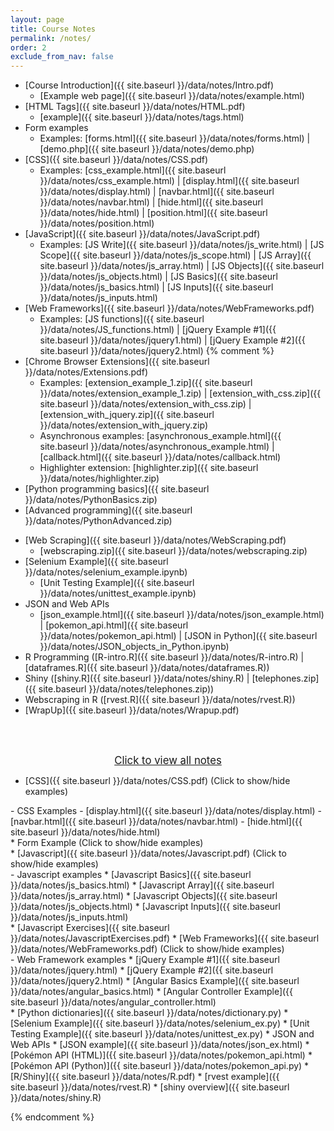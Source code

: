 ```yaml
---
layout: page
title: Course Notes 
permalink: /notes/
order: 2
exclude_from_nav: false
---
```


<style>
.hide {
  display:none
}

</style>

<div id = 'hidden' class = 'hide' markdown="1">
</div>

* [Course Introduction]({{ site.baseurl }}/data/notes/Intro.pdf)
    * [Example web page]({{ site.baseurl }}/data/notes/example.html)
* [HTML Tags]({{ site.baseurl }}/data/notes/HTML.pdf) 
    * [example]({{ site.baseurl }}/data/notes/tags.html)
* Form examples
    * Examples: [forms.html]({{ site.baseurl }}/data/notes/forms.html) |
    [demo.php]({{ site.baseurl }}/data/notes/demo.php)
* [CSS]({{ site.baseurl }}/data/notes/CSS.pdf) 
    - Examples: [css_example.html]({{ site.baseurl }}/data/notes/css_example.html) | [display.html]({{ site.baseurl }}/data/notes/display.html) |
[navbar.html]({{ site.baseurl }}/data/notes/navbar.html) |
[hide.html]({{ site.baseurl }}/data/notes/hide.html) |
[position.html]({{ site.baseurl }}/data/notes/position.html)
* [JavaScript]({{ site.baseurl }}/data/notes/JavaScript.pdf) 
    * Examples: 
     [JS Write]({{ site.baseurl }}/data/notes/js_write.html) |
     [JS Scope]({{ site.baseurl }}/data/notes/js_scope.html) |
     [JS Array]({{ site.baseurl }}/data/notes/js_array.html) |
     [JS Objects]({{ site.baseurl }}/data/notes/js_objects.html) |
     [JS Basics]({{ site.baseurl }}/data/notes/js_basics.html) |
     [JS Inputs]({{ site.baseurl }}/data/notes/js_inputs.html) 
* [Web Frameworks]({{ site.baseurl }}/data/notes/WebFrameworks.pdf)
    * Examples:  [JS functions]({{ site.baseurl }}/data/notes/JS_functions.html) |
   [jQuery Example #1]({{ site.baseurl }}/data/notes/jquery1.html) |
   [jQuery Example #2]({{ site.baseurl }}/data/notes/jquery2.html)
{% comment %}
* [Chrome Browser Extensions]({{ site.baseurl }}/data/notes/Extensions.pdf) 
    * Examples:
    [extension_example_1.zip]({{ site.baseurl }}/data/notes/extension_example_1.zip) |
    [extension_with_css.zip]({{ site.baseurl }}/data/notes/extension_with_css.zip) |
    [extension_with_jquery.zip]({{ site.baseurl }}/data/notes/extension_with_jquery.zip)
    * Asynchronous examples: [asynchronous_example.html]({{ site.baseurl }}/data/notes/asynchronous_example.html) |
    [callback.html]({{ site.baseurl }}/data/notes/callback.html)
    * Highlighter extension: [highlighter.zip]({{ site.baseurl }}/data/notes/highlighter.zip)
* [Python programming basics]({{ site.baseurl }}/data/notes/PythonBasics.zip) 
* [Advanced programming]({{ site.baseurl }}/data/notes/PythonAdvanced.zip) 
</div>



* [Web Scraping]({{ site.baseurl }}/data/notes/WebScraping.pdf)
    * [webscraping.zip]({{ site.baseurl }}/data/notes/webscraping.zip)
* [Selenium Example]({{ site.baseurl }}/data/notes/selenium_example.ipynb) 
    * [Unit Testing Example]({{ site.baseurl }}/data/notes/unittest_example.ipynb) 
* JSON and Web APIs
    * [json_example.html]({{ site.baseurl }}/data/notes/json_example.html) |
     [pokemon_api.html]({{ site.baseurl }}/data/notes/pokemon_api.html) |
     [JSON in Python]({{ site.baseurl }}/data/notes/JSON_objects_in_Python.ipynb)
* R Programming ([R-intro.R]({{ site.baseurl }}/data/notes/R-intro.R) |
                [dataframes.R]({{ site.baseurl }}/data/notes/dataframes.R))
* Shiny ([shiny.R]({{ site.baseurl }}/data/notes/shiny.R) |
        [telephones.zip]({{ site.baseurl }}/data/notes/telephones.zip))
* Webscraping in R ([rvest.R]({{ site.baseurl }}/data/notes/rvest.R))
* [WrapUp]({{ site.baseurl }}/data/notes/Wrapup.pdf) 

<br><br>
<center>
<div id = 'clicker'>
<a href = '#' style='font-size:120%' onclick = 'viewAll();'>Click to view all notes</a>   
<script>
function viewAll() {
    document.getElementById('hidden').classList.remove('hide');
    document.getElementById('clicker').classList.add('hide');
}
</script>


</div>
</center>
        
* [CSS]({{ site.baseurl }}/data/notes/CSS.pdf) <a data-toggle="collapse" data-target="#css">(Click to show/hide examples)</a>
<div markdown="1" id = "css" class = "collapse" style = "margin:0px"> 
 - CSS Examples
    - [display.html]({{ site.baseurl }}/data/notes/display.html)
    - [navbar.html]({{ site.baseurl }}/data/notes/navbar.html)
    - [hide.html]({{ site.baseurl }}/data/notes/hide.html)
</div>
* Form Example <a data-toggle="collapse" data-target="#forms">(Click to show/hide examples)</a>
<div markdown="1" id = "forms" class = "collapse" style = "margin:0px">
</div>
* [Javascript]({{ site.baseurl }}/data/notes/Javascript.pdf) 
<a data-toggle="collapse" data-target="#js">(Click to show/hide examples)</a>
<div markdown="1" id = "js" class = "collapse" style = "margin:0px">
- Javascript examples
    * [Javascript Basics]({{ site.baseurl }}/data/notes/js_basics.html)
    * [Javascript Array]({{ site.baseurl }}/data/notes/js_array.html)
    * [Javascript Objects]({{ site.baseurl }}/data/notes/js_objects.html)
    * [Javascript Inputs]({{ site.baseurl }}/data/notes/js_inputs.html)
</div>
* [Javascript Exercises]({{ site.baseurl }}/data/notes/JavascriptExercises.pdf) 
* [Web Frameworks]({{ site.baseurl }}/data/notes/WebFrameworks.pdf) 
<a data-toggle="collapse" data-target="#frameworks">(Click to show/hide examples)</a>
<div markdown="1" id = "frameworks" class = "collapse" style = "margin:0px">
- Web Framework examples
    * [jQuery Example #1]({{ site.baseurl }}/data/notes/jquery.html)
    * [jQuery Example #2]({{ site.baseurl }}/data/notes/jquery2.html)
    * [Angular Basics Example]({{ site.baseurl }}/data/notes/angular_basics.html)
    * [Angular Controller Example]({{ site.baseurl }}/data/notes/angular_controller.html)
</div>
</div>
    * [Python dictionaries]({{ site.baseurl }}/data/notes/dictionary.py) 
* [Selenium Example]({{ site.baseurl }}/data/notes/selenium_ex.py) 
    * [Unit Testing Example]({{ site.baseurl }}/data/notes/unittest_ex.py) 
* JSON and Web APIs
    * [JSON example]({{ site.baseurl }}/data/notes/json_ex.html) 
    * [Pokémon API (HTML)]({{ site.baseurl }}/data/notes/pokemon_api.html) 
    * [Pokémon API (Python)]({{ site.baseurl }}/data/notes/pokemon_api.py) 
* [R/Shiny]({{ site.baseurl }}/data/notes/R.pdf) 
    * [rvest example]({{ site.baseurl }}/data/notes/rvest.R) 
    * [shiny overview]({{ site.baseurl }}/data/notes/shiny.R) 

{% endcomment %}
